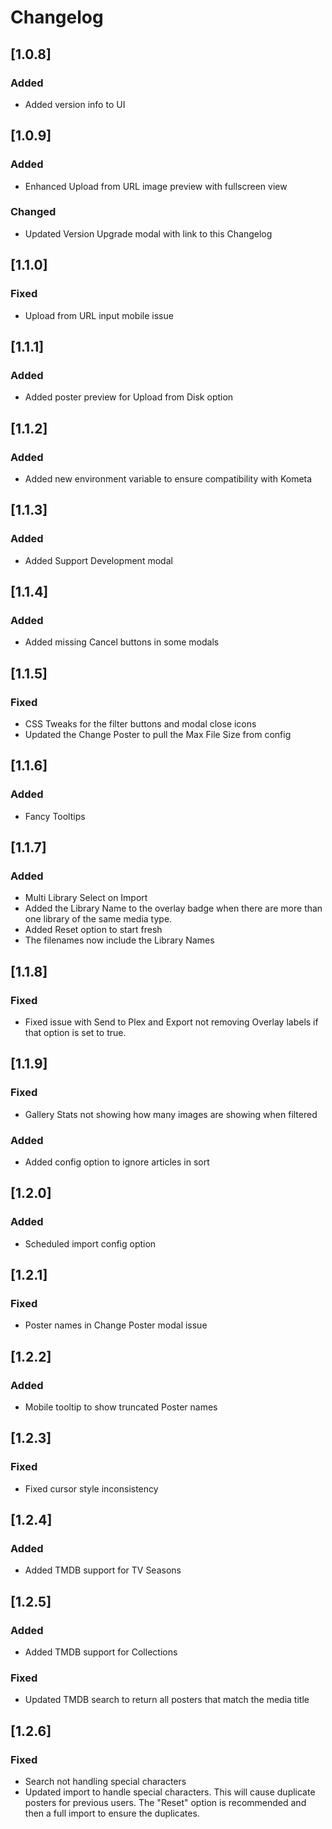 # Changelog

## [1.0.8]
### Added
- Added version info to UI

## [1.0.9]
### Added
- Enhanced Upload from URL image preview with fullscreen view

### Changed
- Updated Version Upgrade modal with link to this Changelog

## [1.1.0]
### Fixed
- Upload from URL input mobile issue

## [1.1.1]
### Added
- Added poster preview for Upload from Disk option

## [1.1.2]
### Added
- Added new environment variable to ensure compatibility with Kometa

## [1.1.3]
### Added
- Added Support Development modal

## [1.1.4]
### Added
- Added missing Cancel buttons in some modals

## [1.1.5]
### Fixed
- CSS Tweaks for the filter buttons and modal close icons
- Updated the Change Poster to pull the Max File Size from config

## [1.1.6]
### Added
- Fancy Tooltips

## [1.1.7]
### Added
- Multi Library Select on Import
- Added the Library Name to the overlay badge when there are more than one library of the same media type.
- Added Reset option to start fresh
- The filenames now include the Library Names

## [1.1.8]
### Fixed
- Fixed issue with Send to Plex and Export not removing Overlay labels if that option is set to true.

## [1.1.9]
### Fixed
- Gallery Stats not showing how many images are showing when filtered

### Added
- Added config option to ignore articles in sort

## [1.2.0]
### Added
- Scheduled import config option

## [1.2.1]
### Fixed
- Poster names in Change Poster modal issue

## [1.2.2]
### Added
- Mobile tooltip to show truncated Poster names

## [1.2.3]
### Fixed
- Fixed cursor style inconsistency

## [1.2.4]
### Added
- Added TMDB support for TV Seasons

## [1.2.5]
### Added
- Added TMDB support for Collections

### Fixed
- Updated TMDB search to return all posters that match the media title

## [1.2.6]
### Fixed
- Search not handling special characters
- Updated import to handle special characters. This will cause duplicate posters for previous users. The "Reset" option is recommended and then a full import to ensure the duplicates.

